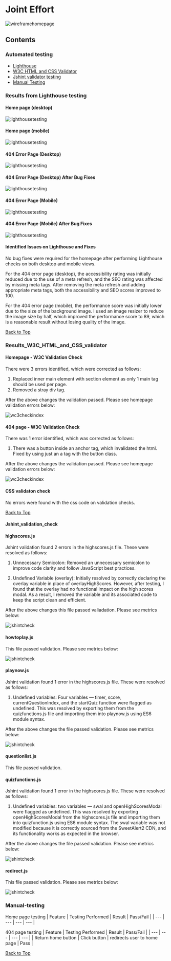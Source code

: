 # Joint Effort

![wireframehomepage](/assets/images/responsivemockup.png)

## Contents

### Automated testing
* [Lighthouse](#results-from-lighthouse-testing)
* [W3C HTML and CSS Validator](#results_w3c_html_and_css_validator)
* [Jshint validator testing](#jshint_validation_check)
* [Manual Testing](#manual-testing)

### Results from Lighthouse testing

#### Home page (desktop)
![lighthousetesting](assets/images/lighthousehome.png)

#### Home page (mobile)
![lighthousetesting](assets/images/lighthousehomemobile.png)

#### 404 Error Page (Desktop)
![lighthousetesting](assets/images/lighthouse404.png)

#### 404 Error Page (Desktop) After Bug Fixes
![lighthousetesting](assets/images/lighthouse404edit.png)

#### 404 Error Page (Mobile)
![lighthousetesting](assets/images/lighthouse404mobile.png)

#### 404 Error Page (Mobile) After Bug Fixes
![lighthousetesting](assets/images/lighthouse404mobedit.png)

#### Identified Issues on Lighthouse and Fixes

No bug fixes were required for the homepage after performing Lighthouse checks on both desktop and mobile views.

For the 404 error page (desktop), the accessibility rating was initially reduced due to the use of a meta refresh, and the SEO rating was affected by missing meta tags. After removing the meta refresh and adding appropriate meta tags, both the accessibility and SEO scores improved to 100.

For the 404 error page (mobile), the performance score was initially lower due to the size of the background image. I used an image resizer to reduce the image size by half, which improved the performance score to 89, which is a reasonable result without losing quality of the image.

[Back to Top](#contents)

### Results_W3C_HTML_and_CSS_validator

#### Homepage - W3C Validation Check

There were 3 errors identified, which were corrected as follows:

1. Replaced inner main element with section element as only 1 main tag should be used per page.
2. Removed a stray div tag.

After the above changes the validation passed. Please see homepage validation errors below:

![wc3checkindex](assets/images/htmlvalidationhomepage.png)

#### 404 page - W3C Validation Check

There was 1 error identified, which was corrected as follows:

1. There was a button inside an anchor tag, which invalidated the html. Fixed by using just an a tag with the button class.

After the above changes the validation passed. Please see homepage validation errors below:

![wc3checkindex](assets/images/htmlvalidation404.png)

#### CSS validaton check

No errors were found with the css code on validation checks.

[Back to Top](#contents)

#### Jshint_validation_check

#### highscores.js

Jshint validation found 2 errors in the highscores.js file. These were resolved as follows:

1. Unnecessary Semicolon: Removed an unnecessary semicolon to improve code clarity and follow JavaScript best practices.

2. Undefined Variable (overlay): Initially resolved by correctly declaring the overlay variable in place of overlayHighScores. However, after testing, I found that the overlay had no functional impact on the high scores modal. As a result, I removed the variable and its associated code to keep the script clean and efficient.

After the above changes this file passed valiadation. Please see metrics below:

![jshintcheck](assets/images/jshintcheckhighscores.png)

#### howtoplay.js

This file passed validation. Please see metrics below:

![jshintcheck](assets/images/jshintcheckhowtoplay.png)

#### playnow.js

Jshint validation found 1 error in the highscores.js file. These were resolved as follows:

1. Undefined variables: Four variables — timer, score, currentQuestionIndex, and the startQuiz function were flagged as undefined. This was resolved by exporting them from the quizfunctions.js file and importing them into playnow.js using ES6 module syntax.

After the above changes the file passed validation. Please see metrics below:

![jshintcheck](assets/images/jshintcheckplaynow.png)

#### questionlist.js

This file passed validation.

#### quizfunctions.js

Jshint validation found 1 error in the highscores.js file. These were resolved as follows:

1. Undefined variables: two variables — swal and openHighScoresModal were flagged as undefined. This was resolved by exporting openHighScoresModal from the highscores.js file and importing them into quizfunction.js using ES6 module syntax. The swal variable was not modified because it is correctly sourced from the SweetAlert2 CDN, and its functionality works as expected in the browser.

After the above changes the file passed validation. Please see metrics below:

![jshintcheck](assets/images/jshintcheckquizfunctions.png)

#### redirect.js

This file passed validation. Please see metrics below:

![jshintcheck](assets/images/jshintcheckredirect.png)

### Manual-testing

Home page testing
| Feature | Testing Performed | Result | Pass/Fail |
| --- | --- | --- | --- |


404 page testing
| Feature | Testing Performed | Result | Pass/Fail |
| --- | --- | --- | --- |
| Return home button | Click button | redirects user to home page | Pass |

[Back to Top](#contents)